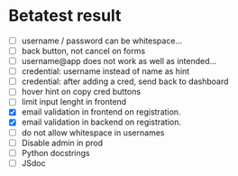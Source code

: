 # Betatest result
 - [ ] username / password can be whitespace...
 - [ ] back button, not cancel on forms
 - [ ] username@app does not work as well as intended...
 - [ ] credential: username instead of name as hint
 - [ ] credential: after adding a cred, send back to dashboard
 - [ ] hover hint on copy cred buttons
 - [ ] limit input lenght in frontend
 - [x] email validation in frontend on registration.
 - [x] email validation in backend on registration.
 - [ ] do not allow whitespace in usernames
 - [ ] Disable admin in prod
 - [ ] Python docstrings
 - [ ] JSdoc